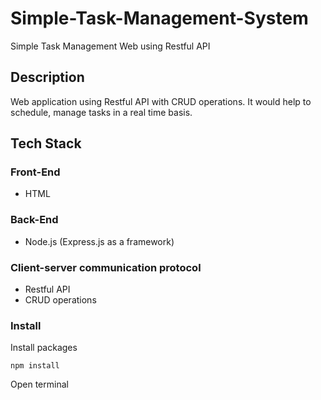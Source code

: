# Simple-Task-Management-System
Simple Task Management Web using Restful API

## Description
Web application using Restful API with CRUD operations. It would help to schedule, manage tasks in a real time basis.

## Tech Stack
### Front-End
* HTML
### Back-End
* Node.js (Express.js as a framework)
### Client-server communication protocol
* Restful API
* CRUD operations
### Install
Install packages
```
npm install
```
Open terminal

